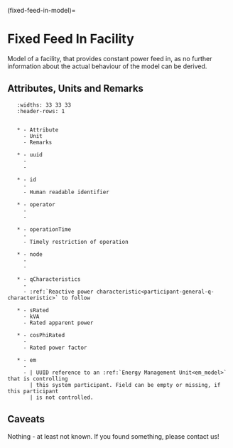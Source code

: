 (fixed-feed-in-model)=

# Fixed Feed In Facility

Model of a facility, that provides constant power feed in, as no further information about the actual behaviour of the
model can be derived.

## Attributes, Units and Remarks

```{list-table}
   :widths: 33 33 33
   :header-rows: 1


   * - Attribute
     - Unit
     - Remarks

   * - uuid
     -
     -

   * - id
     -
     - Human readable identifier

   * - operator
     -
     -

   * - operationTime
     -
     - Timely restriction of operation

   * - node
     -
     -

   * - qCharacteristics
     -
     - :ref:`Reactive power characteristic<participant-general-q-characteristic>` to follow

   * - sRated
     - kVA
     - Rated apparent power

   * - cosPhiRated
     -
     - Rated power factor

   * - em
     -
     - | UUID reference to an :ref:`Energy Management Unit<em_model>` that is controlling
       | this system participant. Field can be empty or missing, if this participant
       | is not controlled.

```

## Caveats

Nothing - at least not known.
If you found something, please contact us!

